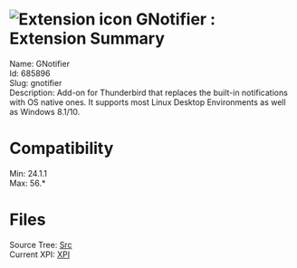 # ![Extension icon](https://addons.thunderbird.net/user-media/addon_icons/685/685896-64.png?modified=1521305334) GNotifier : Extension Summary

Name: GNotifier  
Id: 685896  
Slug: gnotifier  
Description: Add-on for Thunderbird that replaces the built-in notifications with OS native ones. It supports most Linux Desktop Environments as well as Windows 8.1/10.
  

# Compatibility
Min: 24.1.1  
Max: 56.*  

# Files

Source Tree: [Src](C:/Dev/Thunderbird/ThunderKdB/xall/xOther/685896-gnotifier/src)  
Current XPI: [XPI](C:/Dev/Thunderbird/ThunderKdB/xall/xOther/685896-gnotifier/xpi)  




